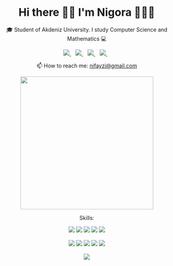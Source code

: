 <h1 align='center'>
  Hi there 👋🏽 I'm Nigora 👩🏽‍💻
</h1>
<p align='center'>
  🎓 Student of Akdeniz University. I study Computer Science and Mathematics 💻
</p>
<p align='center'>
  <a href="https://www.linkedin.com/in/nigora-fayzullaeva-744954190/">
    <img src="https://img.shields.io/badge/linkedin-%230077B5.svg?&style=for-the-badge&logo=linkedin&logoColor=white" />
  </a>&nbsp;&nbsp;
  <a href="https://instagram.com/ni.fayzullaeva">
    <img src="https://img.shields.io/badge/instagram-%23E4405F.svg?&style=for-the-badge&logo=instagram&logoColor=white" />        
  </a>&nbsp;&nbsp;
  <a href="https://www.facebook.com/lilniggfa/">
    <img src="https://img.shields.io/badge/Facebook-1877F2?style=for-the-badge&logo=facebook&logoColor=white" />        
  </a>&nbsp;&nbsp;
  <a href="https://t.me/lilniggfa">
    <img src="https://img.shields.io/badge/Telegram-2CA5E0?style=for-the-badge&logo=telegram&logoColor=white" />        
  </a>&nbsp;&nbsp;
</p>

<p align='center'>
  📫 How to reach me: <a href='mailto:nifayzi@gmail.com'>nifayzi@gmail.com</a>
</p>

<p align='center'>
  <a href="#"><img src="https://github-readme-stats.vercel.app/api?username=NigoraFayzullaeva&show_icons=true&count_private=true&theme=dark" width="350"></a>
</p>

<p align='center'>
Skills:
</p>

<p align='center'>
  <img src="https://img.shields.io/badge/HTML5-E34F26?style=for-the-badge&logo=html5&logoColor=white" />
  <img src="https://img.shields.io/badge/CSS3-1572B6?style=for-the-badge&logo=css3&logoColor=white" />
  <img src="https://img.shields.io/badge/Sass-CC6699?style=for-the-badge&logo=sass&logoColor=white" />
  <img src="https://img.shields.io/badge/JavaScript-F7DF1E?style=for-the-badge&logo=javascript&logoColor=black" />
  <img src="https://img.shields.io/badge/Bootstrap-563D7C?style=for-the-badge&logo=bootstrap&logoColor=white" />
  <br>
  <br>
  <img src="https://img.shields.io/badge/jQuery-0769AD?style=for-the-badge&logo=jquery&logoColor=white" />
  <img src="https://img.shields.io/badge/Node.js-43853D?style=for-the-badge&logo=node.js&logoColor=white" />
  <img src="https://img.shields.io/badge/MongoDB-4EA94B?style=for-the-badge&logo=mongodb&logoColor=white" />
  <img src="https://img.shields.io/badge/MySQL-00000F?style=for-the-badge&logo=mysql&logoColor=white" />
  <img src="https://img.shields.io/badge/Heroku-430098?style=for-the-badge&logo=heroku&logoColor=white" />
  <br>
  <br>
  <img src="https://img.shields.io/badge/React-20232A?style=for-the-badge&logo=react&logoColor=61DAFB" />
</p>


 


